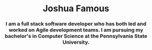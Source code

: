 <center>
            <h1 id="name">Joshua Famous</h1>
            <h3 id="bio">I am a <span class="deco">full stack software developer</span> who has both led and worked on Agile development teams. I am pursuing my bachelor's in Computer Science at the <span class="deco">Pennsylvania State University.</span></h3>
          </center>
